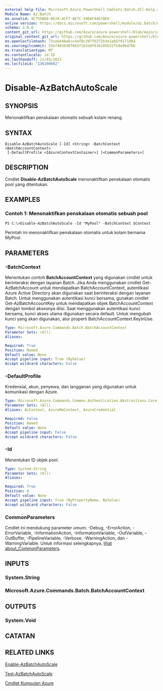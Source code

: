 ```yaml
---
external help file: Microsoft.Azure.PowerShell.Cmdlets.Batch.dll-Help.xml
Module Name: Az.Batch
ms.assetid: 9C755BE8-0624-4CF7-AE7C-34DAF44678E8
online version: https://docs.microsoft.com/powershell/module/az.batch/disable-azbatchautoscale
schema: 2.0.0
content_git_url: https://github.com/Azure/azure-powershell/blob/main/src/Batch/Batch/help/Disable-AzBatchAutoScale.md
original_content_git_url: https://github.com/Azure/azure-powershell/blob/main/src/Batch/Batch/help/Disable-AzBatchAutoScale.md
ms.openlocfilehash: 73ceb448a6cc4af8c297f6272b3e1ab5f9171d84
ms.sourcegitcommit: 53ef403038f665f1b3a9f616185b31f5de9bd7bb
ms.translationtype: MT
ms.contentlocale: id-ID
ms.lasthandoff: 11/03/2021
ms.locfileid: "136190602"
---
```

# Disable-AzBatchAutoScale

## SYNOPSIS
Menonaktifkan penskalaan otomatis sebuah kolam renang.

## SYNTAX

```
Disable-AzBatchAutoScale [-Id] <String> -BatchContext <BatchAccountContext>
 [-DefaultProfile <IAzureContextContainer>] [<CommonParameters>]
```

## DESCRIPTION
Cmdlet **Disable-AzBatchAutoScale** menonaktifkan penskalaan otomatis pool yang ditentukan.

## EXAMPLES

### Contoh 1: Menonaktifkan penskalaan otomatis sebuah pool
```
PS C:\>Disable-AzBatchAutoScale -Id "MyPool" -BatchContext $Context
```

Perintah ini menonaktifkan penskalaan otomatis untuk kolam bernama MyPool.

## PARAMETERS

### -BatchContext
Menentukan contoh **BatchAccountContext** yang digunakan cmdlet untuk berinteraksi dengan layanan Batch.
Jika Anda menggunakan cmdlet Get-AzBatchAccount untuk mendapatkan BatchAccountContext, autentikasi Azure Active Directory akan digunakan saat berinteraksi dengan layanan Batch. Untuk menggunakan autentikasi kunci bersama, gunakan cmdlet Get-AzBatchAccountKey untuk mendapatkan objek BatchAccountContext dengan tombol aksesnya diisi. Saat menggunakan autentikasi kunci bersama, kunci akses utama digunakan secara default. Untuk mengubah kunci yang akan digunakan, atur properti BatchAccountContext.KeyInUse.

```yaml
Type: Microsoft.Azure.Commands.Batch.BatchAccountContext
Parameter Sets: (All)
Aliases:

Required: True
Position: Named
Default value: None
Accept pipeline input: True (ByValue)
Accept wildcard characters: False
```

### -DefaultProfile
Kredensial, akun, penyewa, dan langganan yang digunakan untuk komunikasi dengan Azure.

```yaml
Type: Microsoft.Azure.Commands.Common.Authentication.Abstractions.Core.IAzureContextContainer
Parameter Sets: (All)
Aliases: AzContext, AzureRmContext, AzureCredential

Required: False
Position: Named
Default value: None
Accept pipeline input: False
Accept wildcard characters: False
```

### -Id
Menentukan ID objek pool.

```yaml
Type: System.String
Parameter Sets: (All)
Aliases:

Required: True
Position: 0
Default value: None
Accept pipeline input: True (ByPropertyName, ByValue)
Accept wildcard characters: False
```

### CommonParameters
Cmdlet ini mendukung parameter umum: -Debug, -ErrorAction, -ErrorVariable, -InformationAction, -InformationVariable, -OutVariable, -OutBuffer, -PipelineVariable, -Verbose, -WarningAction, dan -WarningVariable. Untuk informasi selengkapnya, [lihat about_CommonParameters](http://go.microsoft.com/fwlink/?LinkID=113216).

## INPUTS

### System.String

### Microsoft.Azure.Commands.Batch.BatchAccountContext

## OUTPUTS

### System.Void

## CATATAN

## RELATED LINKS

[Enable-AzBatchAutoScale](./Enable-AzBatchAutoScale.md)

[Test-AzBatchAutoScale](./Test-AzBatchAutoScale.md)

[Cmdlet Kumpulan Azure](/powershell/module/Az.Batch/)



